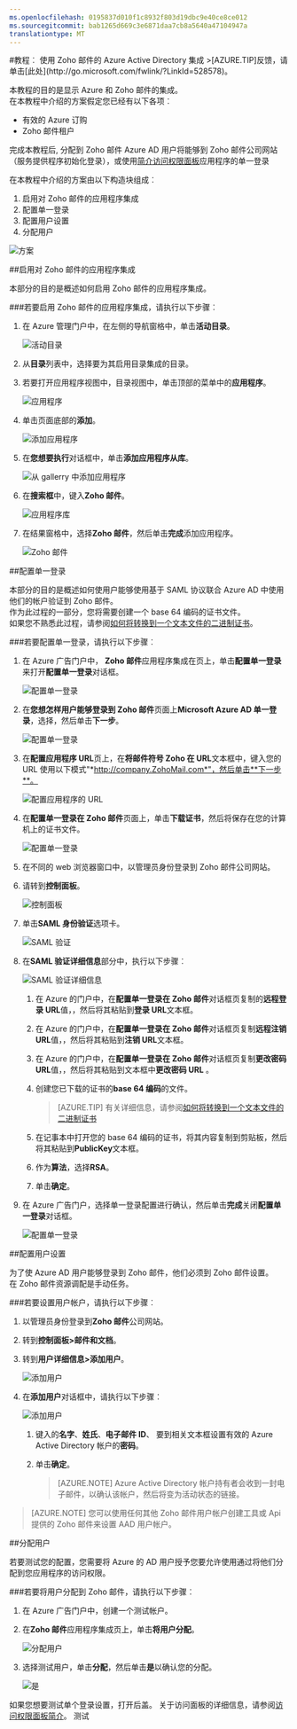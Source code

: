 ```yaml
---
ms.openlocfilehash: 0195837d010f1c8932f803d19dbc9e40ce8ce012
ms.sourcegitcommit: bab1265d669c3e6871daa7cb8a5640a47104947a
translationtype: MT
---
```

<properties pageTitle="教程︰ Azure Active Directory 集成使用 Zoho 邮件 |Microsoft Azure" description="了解如何使用 Azure Active Directory Zoho 邮件启用单一登录、 自动化资源调配，和更多。" services="active-directory" authors="MarkusVi"  documentationCenter="na" manager="stevenpo"/>
<tags ms.service="active-directory" ms.devlang="na" ms.topic="article" ms.tgt_pltfrm="na" ms.workload="identity" ms.date="08/01/2015" ms.author="markvi" />
#教程︰ 使用 Zoho 邮件的 Azure Active Directory 集成
>[AZURE.TIP]反馈，请单击[此处](http://go.microsoft.com/fwlink/?LinkId=528578)。
  
本教程的目的是显示 Azure 和 Zoho 邮件的集成。  
在本教程中介绍的方案假定您已经有以下各项︰

-   有效的 Azure 订购
-   Zoho 邮件租户
  
完成本教程后, 分配到 Zoho 邮件 Azure AD 用户将能够到 Zoho 邮件公司网站 （服务提供程序初始化登录），或使用[简介访问权限面板](https://msdn.microsoft.com/library/dn308586)应用程序的单一登录
  
在本教程中介绍的方案由以下构造块组成︰

1.  启用对 Zoho 邮件的应用程序集成
2.  配置单一登录
3.  配置用户设置
4.  分配用户

![方案](./media/active-directory-saas-zoho-mail-tutorial/IC789600.png "Scenario")

##启用对 Zoho 邮件的应用程序集成
  
本部分的目的是概述如何启用 Zoho 邮件的应用程序集成。

###若要启用 Zoho 邮件的应用程序集成，请执行以下步骤︰

1.  在 Azure 管理门户中，在左侧的导航窗格中，单击**活动目录**。

    ![活动目录](./media/active-directory-saas-zoho-mail-tutorial/IC700993.png "Active Directory")

2.  从**目录**列表中，选择要为其启用目录集成的目录。

3.  若要打开应用程序视图中，目录视图中，单击顶部的菜单中的**应用程序**。

    ![应用程序](./media/active-directory-saas-zoho-mail-tutorial/IC700994.png "Applications")

4.  单击页面底部的**添加**。

    ![添加应用程序](./media/active-directory-saas-zoho-mail-tutorial/IC749321.png "Add application")

5.  在**您想要执行**对话框中，单击**添加应用程序从库**。

    ![从 gallerry 中添加应用程序](./media/active-directory-saas-zoho-mail-tutorial/IC749322.png "Add an application from gallerry")

6.  在**搜索框**中，键入**Zoho 邮件**。

    ![应用程序库](./media/active-directory-saas-zoho-mail-tutorial/IC789601.png "Application Gallery")

7.  在结果窗格中，选择**Zoho 邮件**，然后单击**完成**添加应用程序。

    ![Zoho 邮件](./media/active-directory-saas-zoho-mail-tutorial/IC789602.png "Zoho Mail")

##配置单一登录
  
本部分的目的是概述如何使用户能够使用基于 SAML 协议联合 Azure AD 中使用他们的帐户验证到 Zoho 邮件。  
作为此过程的一部分，您将需要创建一个 base 64 编码的证书文件。  
如果您不熟悉此过程，请参阅[如何将转换到一个文本文件的二进制证书](http://youtu.be/PlgrzUZ-Y1o)。

###若要配置单一登录，请执行以下步骤︰

1.  在 Azure 广告门户中， **Zoho 邮件**应用程序集成在页上，单击**配置单一登录**来打开**配置单一登录**对话框。

    ![配置单一登录](./media/active-directory-saas-zoho-mail-tutorial/IC789603.png "Configure Single Sign-On")

2.  在**您想怎样用户能够登录到 Zoho 邮件**页面上**Microsoft Azure AD 单一登录**，选择，然后单击**下一步**。

    ![配置单一登录](./media/active-directory-saas-zoho-mail-tutorial/IC789604.png "Configure Single Sign-On")

3.  在**配置应用程序 URL**页上，在**将邮件符号 Zoho 在 URL**文本框中，键入您的 URL 使用以下模式"*http://company.ZohoMail.com*"，然后单击**下一步**。

    ![配置应用程序的 URL](./media/active-directory-saas-zoho-mail-tutorial/IC789605.png "Configure App URL")

4.  在**配置单一登录在 Zoho 邮件**页面上，单击**下载证书**，然后将保存在您的计算机上的证书文件。

    ![配置单一登录](./media/active-directory-saas-zoho-mail-tutorial/IC789606.png "Configure Single Sign-On")

5.  在不同的 web 浏览器窗口中，以管理员身份登录到 Zoho 邮件公司网站。

6.  请转到**控制面板**。

    ![控制面板](./media/active-directory-saas-zoho-mail-tutorial/IC789607.png "Control Panel")

7.  单击**SAML 身份验证**选项卡。

    ![SAML 验证](./media/active-directory-saas-zoho-mail-tutorial/IC789608.png "SAML Authentication")

8.  在**SAML 验证详细信息**部分中，执行以下步骤︰

    ![SAML 验证详细信息](./media/active-directory-saas-zoho-mail-tutorial/IC789609.png "SAML Authentication Details")

    1.  在 Azure 的门户中，在**配置单一登录在 Zoho 邮件**对话框页复制的**远程登录 URL**值，，然后将其粘贴到**登录 URL**文本框。
    2.  在 Azure 的门户中，在**配置单一登录在 Zoho 邮件**对话框页复制**远程注销 URL**值，，然后将其粘贴到**注销 URL**文本框。
    3.  在 Azure 的门户中，在**配置单一登录在 Zoho 邮件**对话框页复制**更改密码 URL**值，，然后将其粘贴到文本框中**更改密码 URL** 。
    4.  创建您已下载的证书的**base 64 编码**的文件。  

        >[AZURE.TIP] 有关详细信息，请参阅[如何将转换到一个文本文件的二进制证书](http://youtu.be/PlgrzUZ-Y1o)

    5.  在记事本中打开您的 base 64 编码的证书，将其内容复制到剪贴板，然后将其粘贴到**PublicKey**文本框。
    6.  作为**算法**，选择**RSA**。
    7.  单击**确定**。

9.  在 Azure 广告门户，选择单一登录配置进行确认，然后单击**完成**关闭**配置单一登录**对话框。

    ![配置单一登录](./media/active-directory-saas-zoho-mail-tutorial/IC789610.png "Configure Single Sign-On")

##配置用户设置
  
为了使 Azure AD 用户能够登录到 Zoho 邮件，他们必须到 Zoho 邮件设置。  
在 Zoho 邮件资源调配是手动任务。

###若要设置用户帐户，请执行以下步骤︰

1.  以管理员身份登录到**Zoho 邮件**公司网站。

2.  转到**控制面板\>邮件和文档**。

3.  转到**用户详细信息\>添加用户**。

    ![添加用户](./media/active-directory-saas-zoho-mail-tutorial/IC789611.png "Add User")

4.  在**添加用户**对话框中，请执行以下步骤︰

    ![添加用户](./media/active-directory-saas-zoho-mail-tutorial/IC789612.png "Add User")

    1.  键入的**名字**、**姓氏**、**电子邮件 ID**、 要到相关文本框设置有效的 Azure Active Directory 帐户的**密码**。
    2.  单击**确定**。  

        >[AZURE.NOTE] Azure Active Directory 帐户持有者会收到一封电子邮件，以确认该帐户，然后将变为活动状态的链接。

>[AZURE.NOTE] 您可以使用任何其他 Zoho 邮件用户帐户创建工具或 Api 提供的 Zoho 邮件来设置 AAD 用户帐户。

##分配用户
  
若要测试您的配置，您需要将 Azure 的 AD 用户授予您要允许使用通过将他们分配到您应用程序的访问权限。

###若要将用户分配到 Zoho 邮件，请执行以下步骤︰

1.  在 Azure 广告门户中，创建一个测试帐户。

2.  在**Zoho 邮件**应用程序集成页上，单击**将用户分配**。

    ![分配用户](./media/active-directory-saas-zoho-mail-tutorial/IC789613.png "Assign Users")

3.  选择测试用户，单击**分配**，然后单击**是**以确认您的分配。

    ![是](./media/active-directory-saas-zoho-mail-tutorial/IC767830.png "Yes")
  
如果您想要测试单个登录设置，打开后盖。 关于访问面板的详细信息，请参阅[访问权限面板简介](https://msdn.microsoft.com/library/dn308586)。
测试
